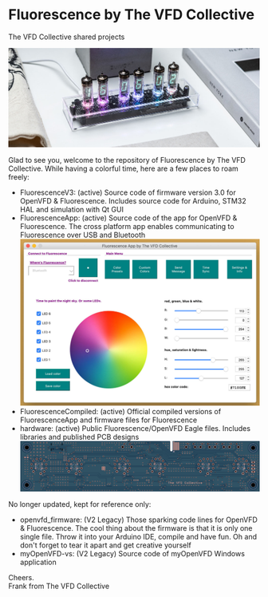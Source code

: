 # Fluorescence by The VFD Collective
The VFD Collective shared projects

![Fluorescence by The VFD Collective](/openvfd_firmware_resources/demo.jpg)

Glad to see you, welcome to the repository of Fluorescence by The VFD Collective. While having a colorful time, here are a few places to roam freely:
  - FluorescenceV3: (active) Source code of firmware version 3.0 for OpenVFD & Fluorescence. Includes source code for Arduino, STM32 HAL and simulation with Qt GUI
  - FluorescenceApp: (active) Source code of the app for OpenVFD & Fluorescence. The cross platform app enables communicating to Fluorescence over USB and Bluetooth
  ![FluorescenceApp for Fluorescence by The VFD Collective](/openvfd_firmware_resources/demo_app.jpg)
  - FluorescenceCompiled: (active) Official compiled versions of FluorescenceApp and firmware files for Fluorescence
  - hardware: (active) Public Fluorescence/OpenVFD Eagle files. Includes libraries and published PCB designs
  ![Fluorescence by The VFD Collective PCB](/openvfd_firmware_resources/demo_board.png)

No longer updated, kept for reference only:
  - openvfd_firmware: (V2 Legacy) Those sparking code lines for OpenVFD & Fluorescence. The cool thing about the firmware is that it is only one single file. Throw it into your Arduino IDE, compile and have fun. Oh and don't forget to tear it apart and get creative yourself
  - myOpenVFD-vs: (V2 Legacy) Source code of myOpenVFD Windows application

  
Cheers.</br>
Frank from The VFD Collective
